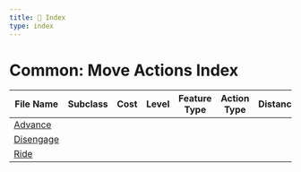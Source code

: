 ```yaml
---
title: 📑 Index
type: index
---
```


# Common: Move Actions Index

| File Name                 | Subclass | Cost | Level | Feature Type | Action Type | Distance | Target |
| ------------------------- | -------- | ---- | ----- | ------------ | ----------- | -------- | ------ |
| [Advance](../Advance)     |          |      |       |              |             |          |        |
| [Disengage](../Disengage) |          |      |       |              |             |          |        |
| [Ride](../Ride)           |          |      |       |              |             |          |        |
